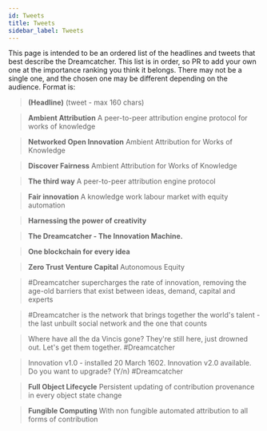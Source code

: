 ```yaml
---
id: Tweets
title: Tweets
sidebar_label: Tweets
---
```


This page is intended to be an ordered list of the headlines and tweets that best describe the Dreamcatcher. This list is in order, so PR to add your own one at the importance ranking you think it belongs. There may not be a single one, and the chosen one may be different depending on the audience. Format is:

> **(Headline)** (tweet - max 160 chars)

> **Ambient Attribution** A peer-to-peer attribution engine protocol for works of knowledge

> **Networked Open Innovation** Ambient Attribution for Works of Knowledge

> **Discover Fairness** Ambient Attribution for Works of Knowledge

> **The third way** A peer-to-peer attribution engine protocol

> **Fair innovation** A knowledge work labour market with equity automation

> **Harnessing the power of creativity**

> **The Dreamcatcher - The Innovation Machine.**

> **One blockchain for every idea**

> **Zero Trust Venture Capital** Autonomous Equity

> #Dreamcatcher supercharges the rate of innovation, removing the age-old barriers that exist between ideas, demand, capital and experts

> #Dreamcatcher is the network that brings together the world's talent - the last unbuilt social network and the one that counts

> Where have all the da Vincis gone? They're still here, just drowned out. Let's get them together. #Dreamcatcher

> Innovation v1.0 - installed 20 March 1602. Innovation v2.0 available. Do you want to upgrade? (Y/n) #Dreamcatcher

> **Full Object Lifecycle** Persistent updating of contribution provenance in every object state change

> **Fungible Computing** With non fungible automated attribution to all forms of contribution

